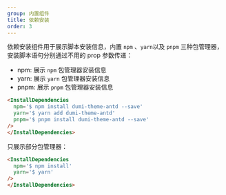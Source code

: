 ```yaml
---
group: 内置组件
title: 依赖安装
order: 3
---
```


依赖安装组件用于展示脚本安装信息，内置 `npm` 、`yarn`以及 `pnpm` 三种包管理器，安装脚本语句分别通过不用的 prop 参数传递：

- npm: 展示 `npm` 包管理器安装信息
- yarn: 展示 `yarn` 包管理器安装信息
- pnpm: 展示 `pnpm` 包管理器安装信息

```md
<InstallDependencies 
  npm='$ npm install dumi-theme-antd --save' 
  yarn='$ yarn add dumi-theme-antd' 
  pnpm='$ pnpm install dumi-theme-antd --save' 
/>
</InstallDependencies>
```

<InstallDependencies 
  npm='$ npm install dumi-theme-antd --save' 
  yarn='$ yarn add dumi-theme-antd' 
  pnpm='$ pnpm install dumi-theme-antd --save' 
/>
</InstallDependencies>

只展示部分包管理器：

```md
<InstallDependencies 
  npm='$ npm install' 
  yarn='$ yarn'
/>
</InstallDependencies>
```

<InstallDependencies 
  npm='$ npm install' 
  yarn='$ yarn'
/>
</InstallDependencies>
